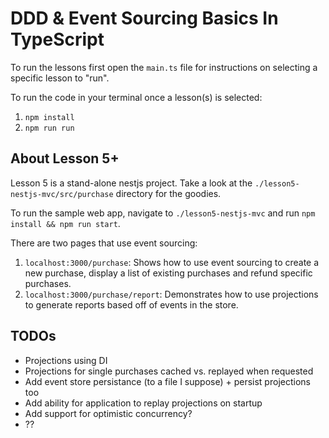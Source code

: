 # DDD & Event Sourcing Basics In TypeScript

To run the lessons first open the `main.ts` file for instructions on selecting a specific lesson to "run".

To run the code in your terminal once a lesson(s) is selected:

1. `npm install`
2. `npm run run`

## About Lesson 5+

Lesson 5 is a stand-alone nestjs project. Take a look at the `./lesson5-nestjs-mvc/src/purchase` directory for the goodies.

To run the sample web app, navigate to `./lesson5-nestjs-mvc` and run `npm install && npm run start`.

There are two pages that use event sourcing: 

1. `localhost:3000/purchase`: Shows how to use event sourcing to create a new purchase, display a list of existing purchases and refund specific purchases.
2. `localhost:3000/purchase/report`: Demonstrates how to use projections to generate reports based off of events in the store.

## TODOs

- Projections using DI
- Projections for single purchases cached vs. replayed when requested
- Add event store persistance (to a file I suppose) + persist projections too
- Add ability for application to replay projections on startup
- Add support for optimistic concurrency?
- ??



